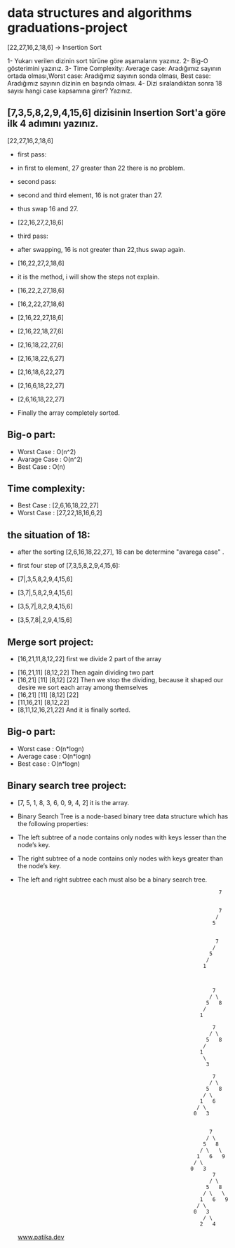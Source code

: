 # data structures and algorithms graduations-project
[22,27,16,2,18,6] -> Insertion Sort


1- Yukarı verilen dizinin sort türüne göre aşamalarını yazınız.
2- Big-O gösterimini yazınız.
3- Time Complexity: Average case: Aradığımız sayının ortada olması,Worst case: Aradığımız sayının sonda olması, Best case: Aradığımız sayının dizinin en başında olması.
4- Dizi sıralandıktan sonra 18 sayısı hangi case kapsamına girer? Yazınız.


[7,3,5,8,2,9,4,15,6] dizisinin Insertion Sort'a göre ilk 4 adımını yazınız.
---

[22,27,16,2,18,6]
+ first pass:

+ in first to element, 27 greater than 22 there is no problem.
+ second pass:
+ second and third element, 16 is not grater than 27.
+ thus swap 16 and 27.
+ [22,16,27,2,18,6]
+ third pass:
+ after swapping, 16 is not greater than 22,thus swap again.
+ [16,22,27,2,18,6]
+ it is the method, i will show the steps not explain.
+ [16,22,2,27,18,6]
+ [16,2,22,27,18,6]
+ [2,16,22,27,18,6]
+ [2,16,22,18,27,6]
+ [2,16,18,22,27,6]
+ [2,16,18,22,6,27]
+ [2,16,18,6,22,27]
+ [2,16,6,18,22,27]
+ [2,6,16,18,22,27]   
+ Finally the array completely sorted.

Big-o part:
---
+ Worst Case : O(n^2)
+ Avarage Case : O(n^2)
+ Best Case : O(n)

Time complexity:
---
+ Best Case : [2,6,16,18,22,27]
+ Worst Case : [27,22,18,16,6,2]

the situation of 18:
---
+ after the sorting [2,6,16,18,22,27], 18 can be determine "avarega case" .

+ first four step of [7,3,5,8,2,9,4,15,6]:

+ [7|,3,5,8,2,9,4,15,6]
+ [3,7|,5,8,2,9,4,15,6]
+ [3,5,7|,8,2,9,4,15,6]
+ [3,5,7,8|,2,9,4,15,6]

Merge sort project:
---
+ [16,21,11,8,12,22] first we divide 2 part of the array
- [16,21,11]     [8,12,22]
Then again dividing two part
- [16,21]   [11]   [8,12]   [22]
Then we stop the dividing, because it shaped our desire
we sort each array among themselves
- [16,21]   [11]   [8,12]   [22]
- [11,16,21]   [8,12,22]
- [8,11,12,16,21,22]
And it is finally sorted.

Big-o part:
---

+ Worst case   : O(n*logn)
+ Average case : O(n*logn)
+ Best case    : O(n*logn)

Binary search tree project:
---
+ [7, 5, 1, 8, 3, 6, 0, 9, 4, 2] it is the array.

+ Binary Search Tree is a node-based binary tree data structure which has the following properties:

+ The left subtree of a node contains only nodes with keys lesser than the node’s key.
+ The right subtree of a node contains only nodes with keys greater than the node’s key.
+ The left and right subtree each must also be a binary search tree.

                                                                      7

         
                                                                      7
                                                                     /
                                                                    5
        
        
                                                                     7
                                                                    /
                                                                   5
                                                                  /
                                                                 1
  
 
  
                                                                    7
                                                                   / \
                                                                  5   8 
                                                                 /
                                                                1

                                                                    7
                                                                   / \
                                                                  5   8
                                                                 / 
                                                                1  
                                                                 \
                                                                  3
    
                                                                    7
                                                                   / \
                                                                  5   8
                                                                 / \
                                                                1   6
                                                               / \
                                                              0   3

 
                                                                   7
                                                                  / \
                                                                 5   8
                                                                / \   \
                                                               1   6   9
                                                              / \
                                                             0   3
                                                                    7
                                                                   / \
                                                                  5   8
                                                                 / \   \
                                                                1   6   9
                                                               / \
                                                              0   3
                                                                 / \
                                                                2   4

  


    
  
  www.patika.dev











